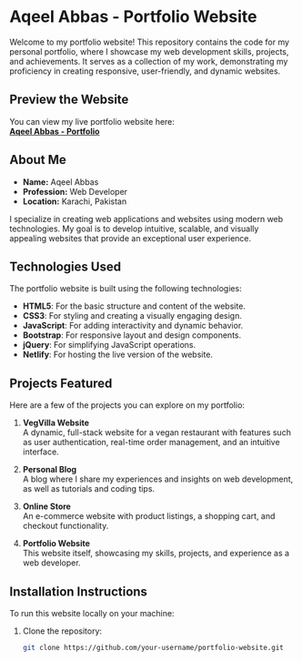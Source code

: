 # Aqeel Abbas - Portfolio Website

Welcome to my portfolio website! This repository contains the code for my personal portfolio, where I showcase my web development skills, projects, and achievements. It serves as a collection of my work, demonstrating my proficiency in creating responsive, user-friendly, and dynamic websites.

## Preview the Website

You can view my live portfolio website here:  
[**Aqeel Abbas - Portfolio**](https://aqeelabbas-portfolio.netlify.app/)

## About Me

- **Name:** Aqeel Abbas
- **Profession:** Web Developer
- **Location:** Karachi, Pakistan

I specialize in creating web applications and websites using modern web technologies. My goal is to develop intuitive, scalable, and visually appealing websites that provide an exceptional user experience.

## Technologies Used

The portfolio website is built using the following technologies:

- **HTML5**: For the basic structure and content of the website.
- **CSS3**: For styling and creating a visually engaging design.
- **JavaScript**: For adding interactivity and dynamic behavior.
- **Bootstrap**: For responsive layout and design components.
- **jQuery**: For simplifying JavaScript operations.
- **Netlify**: For hosting the live version of the website.

## Projects Featured

Here are a few of the projects you can explore on my portfolio:

1. **VegVilla Website**  
   A dynamic, full-stack website for a vegan restaurant with features such as user authentication, real-time order management, and an intuitive interface.

2. **Personal Blog**  
   A blog where I share my experiences and insights on web development, as well as tutorials and coding tips.

3. **Online Store**  
   An e-commerce website with product listings, a shopping cart, and checkout functionality.

4. **Portfolio Website**  
   This website itself, showcasing my skills, projects, and experience as a web developer.

## Installation Instructions

To run this website locally on your machine:

1. Clone the repository:

   ```bash
   git clone https://github.com/your-username/portfolio-website.git
